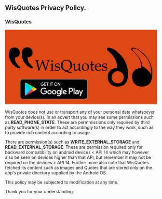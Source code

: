 ## WisQuotes Privacy Policy.
### [WisQuotes](https://play.google.com/store/apps/details?id=com.dahham.wislock)

![WisQuotesPlaystore](wisquotes_playstore.png)



WisQuotes does not use or transport any of your personal data whatsoever from your device(s).
In an advert that you may see some permissions such as **READ_PHONE_STATE**. These are permmissions only
required by third party software(s) in order to act accordingly to the way they work, such as to provide
rich content according to usage.

There are permission(s) such as **WRITE_EXTERNAL_STORAGE** and **READ_EXTERNAL_STORAGE**. These are permission required
only for backward compatibility on android devices < API 14 which may however also be seen on devices higher than 
that API, but remember it may not be required on the devices > API 14. Further more also note that WisQuotes fetched its 
content such as images and Quotes that are stored only on the app's private directory supplied by the Android OS.


This policy may be subjected to modification at any time.


Thank you for your understanding.
